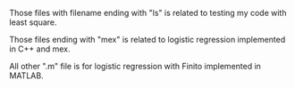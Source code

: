 Those files with filename ending with "ls" is related to testing my code with least square.

Those files ending with "mex" is related to logistic regression implemented in C++ and mex.

All other ".m" file is for logistic regression with Finito implemented in MATLAB.
